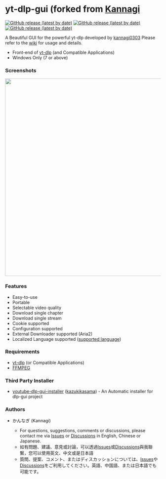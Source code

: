 # yt-dlp-gui (forked from [Kannagi](https://github.com/kannagi0303/yt-dlp-gui)
[![GitHub release (latest by date)](https://img.shields.io/github/v/release/kannagi0303/yt-dlp-gui)](#)
[![GitHub release (latest by date)](https://img.shields.io/github/downloads/kannagi0303/yt-dlp-gui/total)](#)
[![GitHub release (latest by date)](https://img.shields.io/github/downloads/kannagi0303/yt-dlp-gui/latest/total)](#)

A Beautiful GUI for the powerful yt-dlp developed by [kannagi0303](https://github.com/kannagi0303) 
Please refer to the [wiki](https://github.com/kannagi0303/yt-dlp-gui/wiki) for usage and details.

* Front-end of [yt-dlp](https://github.com/yt-dlp/yt-dlp) (and Compatible Applications)
* Windows Only (7 or above)

### Screenshots
<img src="screenshot01.png" width="640"/>

### Features
* Easy-to-use
* Portable
* Selectable video quality
* Download single chapter
* Download single stream
* Cookie supported
* Configuration supported
* External Downloader supported (Aria2)
* Localized Language supported ([supported language](/languages))

### Requirements
* [yt-dlp](https://github.com/yt-dlp/yt-dlp) (or Compatible Applications)
* [FFMPEG](https://ffmpeg.org/download.html#build-windows)

### Third Party Installer
* [youtube-dlp-gui-installer](https://github.com/kazukikasama/youtube-dlp-gui-installer) ([kazukikasama](https://github.com/kazukikasama)) - An Automatic installer for dlp-gui project

### Authors
* かんなぎ (Kannagi)

  * For questions, suggestions, comments or discussions, please contact me via [Issues](https://github.com/kannagi0303/yt-dlp-gui/issues) or [Discussions](https://github.com/kannagi0303/yt-dlp-gui/discussions) in English, Chinese or Japanese.
  * 如有問題、建議、意見或討論，可以透過[Issues](https://github.com/kannagi0303/yt-dlp-gui/issues)或[Discussions](https://github.com/kannagi0303/yt-dlp-gui/discussions)與我聯繫，您可以使用英文、中文或是日本語
  * 質問、提案、コメント、またはディスカッションについては、[Issues](https://github.com/kannagi0303/yt-dlp-gui/issues)や[Discussions](https://github.com/kannagi0303/yt-dlp-gui/discussions)をご利用してください。英語、中国語、または日本語でも可能です。
